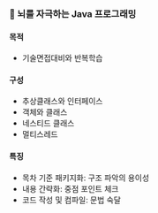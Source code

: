 ### :pencil: 뇌를 자극하는 Java 프로그래밍

#### 목적
- 기술면접대비와 반복학습

#### 구성
- 추상클래스와 인터페이스
- 객체와 클래스
- 네스티드 클래스
- 멀티스레드

#### 특징
- 목차 기준 패키지화: 구조 파악의 용이성
- 내용 간략화: 중점 포인트 체크
- 코드 작성 및 컴파일: 문법 숙달